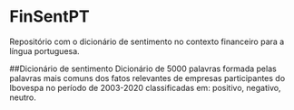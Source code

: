 # FinSentPT
Repositório com o dicionário de sentimento no contexto financeiro para a língua portuguesa.

##Dicionário de sentimento
Dicionário de 5000 palavras formada pelas palavras mais comuns dos fatos relevantes de empresas participantes do Ibovespa no período de 2003-2020 classificadas em: positivo, negativo, neutro.

